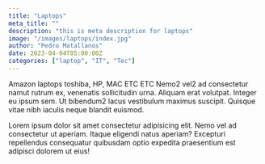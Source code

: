 ```yaml
---
title: "Laptops"
meta_title: ""
description: "this is meta description for laptops"
image: "/images/laptops/index.jpg"
author: "Pedro Matallanos"
date: 2023-04-04T05:00:00Z
categories: ["laptop", "IT", "Tec"]
---
```


Amazon laptops toshiba, HP, MAC ETC ETC Nemo2 vel2 ad consectetur namut rutrum ex, venenatis sollicitudin urna. Aliquam erat volutpat. Integer eu ipsum sem. Ut bibendum2 lacus vestibulum maximus suscipit. Quisque vitae nibh iaculis neque blandit euismod.

Lorem ipsum dolor sit amet consectetur adipisicing elit. Nemo vel ad consectetur ut aperiam. Itaque eligendi natus aperiam? Excepturi repellendus consequatur quibusdam optio expedita praesentium est adipisci dolorem ut eius!
